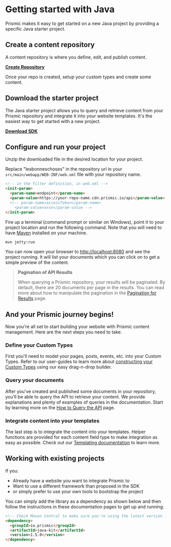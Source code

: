 # Getting started with Java

Prismic makes it easy to get started on a new Java project by providing a specific Java starter project.

## Create a content repository

A content repository is where you define, edit, and publish content.

[**Create Repository**](https://prismic.io/dashboard/new-repository/)

Once your repo is created, setup your custom types and create some content.

## Download the starter project

The Java starter project allows you to query and retrieve content from your Prismic repository and integrate it into your website templates. It's the easiest way to get started with a new project.

[**Download SDK**](https://github.com/prismicio/java-springmvc-starter/archive/master.zip)

## Configure and run your project

Unzip the downloaded file in the desired location for your project.

Replace "lesbonneschoses" in the repository url in your `src/main/webapp/WEB-INF/web.xml` file with your repository name.

```html
<!-- in the filter definition, in web.xml -->
<init-param>
  <param-name>endpoint</param-name>
  <param-value>https://your-repo-name.cdn.prismic.io/api</param-value>
  <!-- param-name>accessToken</param-name>
    <param-value>xxxx</param-value -->
</init-param>
```

Fire up a terminal (command prompt or similar on Windows), point it to your project location and run the following command. Note that you will need to have [Maven](https://maven.apache.org/) installed on your machine.

```bash
mvn jetty:run
```

You can now open your browser to [http://localhost:8080](http://localhost:8080) and see the project running. It will list your documents which you can click on to get a simple preview of the content.

> **Pagination of API Results**
>
> When querying a Prismic repository, your results will be paginated. By default, there are 20 documents per page in the results. You can read more about how to manipulate the pagination in the [Pagination for Results](../02-query-the-api/14-pagination-for-results.md) page.

## And your Prismic journey begins!

Now you're all set to start building your website with Prismic content management. Here are the next steps you need to take.

### Define your Custom Types

First you'll need to model your pages, posts, events, etc. into your Custom Types. Refer to our user-guides to learn more about [constructing your Custom Types](https://user-guides.prismic.io/content-modeling-and-custom-types) using our easy drag-n-drop builder.

### Query your documents

After you've created and published some documents in your repository, you’ll be able to query the API to retrieve your content. We provide explanations and plenty of examples of queries in the documentation. Start by learning more on the [How to Query the API](../02-query-the-api/01-how-to-query-the-api.md) page.

### Integrate content into your templates

The last step is to integrate the content into your templates. Helper functions are provided for each content field type to make integration as easy as possible. Check out our [Templating documentation](../03-templating/01-the-document-object.md) to learn more.

## Working with existing projects

If you:

- Already have a website you want to integrate Prismic to
- Want to use a different framework than proposed in the SDK
- or simply prefer to use your own tools to bootstrap the project

You can simply add the library as a dependency as shown below and then follow the instructions in these documentation pages to get up and running.

```html
<!-- Check Maven Central to make sure you're using the latest version -->
<dependency>
  <groupId>io.prismic</groupId>
  <artifactId>java-kit</artifactId>
  <version>1.5.0</version>
</dependency>
```
